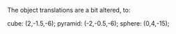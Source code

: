 The object translations are a bit altered, to:

cube: (2,-1.5,-6);
pyramid: (-2,-0.5,-6);
sphere: (0,4,-15);